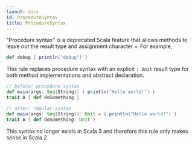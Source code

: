 ```yaml
---
layout: docs
id: ProcedureSyntax
title: ProcedureSyntax
---
```


"Procedure syntax" is a deprecated Scala feature that allows methods to leave
out the result type and assignment character `=`. For example,

```scala
def debug { println("debug") }
```

This rule replaces procedure syntax with an explicit `: Unit` result type for
both method implementations and abstract declaration.

```scala
// before: procedure syntax
def main(args: Seq[String]) { println("Hello world!") }
trait A { def doSomething }

// after: regular syntax
def main(args: Seq[String]): Unit = { println("Hello world!") }
trait A { def doSomething: Unit }
```

This syntax no longer exists in Scala 3 and therefore this rule only makes sense in Scala 2.
